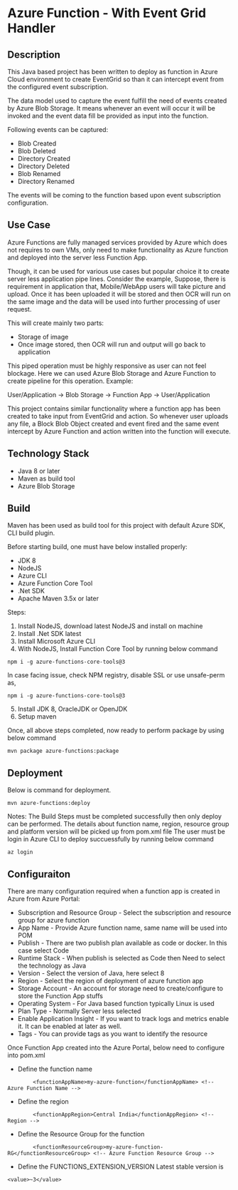 # Azure Function - With Event Grid Handler

## Description
This Java based project has been written to deploy as function in Azure Cloud environment to create EventGrid so than it can intercept event from the configured event subscription.

The data model used to capture the event fulfill the need of events created by Azure Blob Storage. It means whenever an event will occur it will be invoked and the event data fill be provided as input into the function.

Following events can be captured:
- Blob Created
- Blob Deleted
- Directory Created
- Directory Deleted
- Blob Renamed
- Directory Renamed


The events will be coming to the function based upon event subscription configuration.

## Use Case
Azure Functions are fully managed services provided by Azure which does not requires to own VMs, only need to make functionality as Azure function and deployed into the server less Function App.

Though, it can be used for various use cases but popular choice it to create server less application pipe lines. Consider the example,
Suppose, there is requirement in application that, Mobile/WebApp users will take picture and upload. Once it has been uploaded it will be stored and then OCR will run on the same image and the data will be used into further processing of user request.

This will create mainly two parts:
- Storage of image
- Once image stored, then OCR will run and output will go back to application

This piped operation must be highly responsive as user can not feel blockage. Here we can used Azure Blob Storage and Azure Function to create pipeline for this operation. Example:

User/Application -> Blob Storage -> Function App -> User/Application 

This project contains similar functionality where a function app has been created to take input from EventGrid and action. So whenever user uploads any file, a Block Blob Object created and event fired and the same event intercept by Azure Function and action written into the function will execute.

## Technology Stack
- Java 8 or later
- Maven as build tool
- Azure Blob Storage


## Build
Maven has been used as build tool for this project with default Azure SDK, CLI build plugin.

Before starting build, one must have below installed properly:
- JDK 8
- NodeJS
- Azure CLI
- Azure Function Core Tool
- .Net SDK
- Apache Maven 3.5x or later

Steps:
1. Install NodeJS, download latest NodeJS and install on machine
2. Install .Net SDK latest
3. Install Microsoft Azure CLI
4. With NodeJS, Install Function Core Tool by running below command
```
npm i -g azure-functions-core-tools@3
```

In case facing issue, check NPM registry, disable SSL or use unsafe-perm as,
```
npm i -g azure-functions-core-tools@3
```
5. Install JDK 8, OracleJDK or OpenJDK
6. Setup maven

Once, all above steps completed, now ready to perform package by using below command
```
mvn package azure-functions:package
```

## Deployment 
Below is command for deployment.
```
mvn azure-functions:deploy
```

Notes: 
The Build Steps must be completed successfully then only deploy can be performed.
The details about function name, region, resource group and platform version will be picked up from pom.xml file
The user must be login in Azure CLI to deploy succuessfully by running below command
```
az login
```
 

## Configuraiton
There are many configuration required when a function app is created in Azure from Azure Portal:
 - Subscription and Resource Group - Select the subscription and resource group for azure function
 - App Name - Provide Azure function name, same name will be used into POM
 - Publish - There are two publish plan available as code or docker. In this case select Code
 - Runtime Stack - When publish is selected as Code then Need to select the technology as Java 
 - Version - Select the version of Java, here select 8
 - Region - Select the region of deployment of azure function app
 - Storage Account - An account for storage need to create/configure to store the Function App stuffs
 - Operating System - For Java based function typically Linux is used
 - Plan Type - Normally Server less selected
 - Enable Application Insight - If you want to track logs and metrics enable it. It can be enabled at later as well.
 - Tags - You can provide tags as you want to identify the resource
  

Once Function App created into the Azure Portal, below need to configure into pom.xml

- Define the function name
```
		<functionAppName>my-azure-function</functionAppName> <!-- Azure Function Name -->
```

- Define the region
```
		<functionAppRegion>Central India</functionAppRegion> <!-- Region -->
```

- Define the Resource Group for the function
```
		<functionResourceGroup>my-azure-function-RG</functionResourceGroup> <!-- Azure Function Resource Group -->
```

- Define the FUNCTIONS_EXTENSION_VERSION
Latest stable version is
```
<value>~3</value>
```
